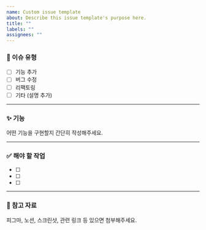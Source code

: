 ```yaml
---
name: Custom issue template
about: Describe this issue template's purpose here.
title: ""
labels: ""
assignees: ""
---
```


### 🧩 이슈 유형

- [ ] 기능 추가
- [ ] 버그 수정
- [ ] 리팩토링
- [ ] 기타 (설명 추가)

---

### ✨ 기능

어떤 기능을 구현할지 간단히 작성해주세요.

---

### ✅ 해야 할 작업

- [ ]
- [ ]
- [ ]

---

### 📎 참고 자료

피그마, 노션, 스크린샷, 관련 링크 등 있으면 첨부해주세요.
